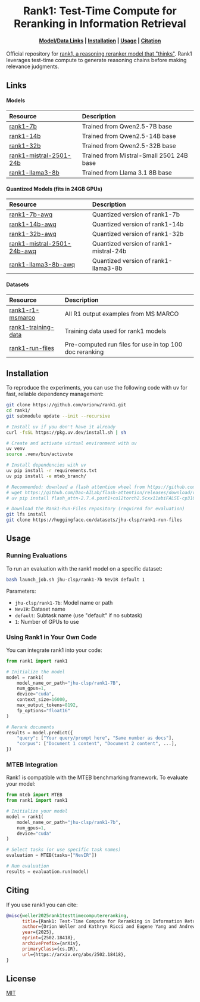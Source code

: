 <h1 align="center">Rank1: Test-Time Compute for Reranking in Information Retrieval</h1>

<h4 align="center">
    <p>
        <a href="#links">Model/Data Links</a> |
        <a href="#installation">Installation</a> |
        <a href="#usage">Usage</a> |
        <a href="#citing">Citation</a>
    <p>
</h4>

Official repository for [rank1, a reasoning reranker model that "thinks"](http://arxiv.org/abs/2502.18418). Rank1 leverages test-time compute to generate reasoning chains before making relevance judgments.

## Links
#### Models
| Resource | Description |
|:---------|:------------|
| [rank1-7b](https://huggingface.co/jhu-clsp/rank1-7b) | Trained from Qwen2.5-7B base |
| [rank1-14b](https://huggingface.co/jhu-clsp/rank1-14b) | Trained from Qwen2.5-14B base |
| [rank1-32b](https://huggingface.co/jhu-clsp/rank1-32b) | Trained from Qwen2.5-32B base |
| [rank1-mistral-2501-24b](https://huggingface.co/jhu-clsp/rank1-mistral-2501-24b) | Trained from Mistral-Small 2501 24B base |
| [rank1-llama3-8b](https://huggingface.co/jhu-clsp/rank1-llama3-8b) | Trained from Llama 3.1 8B base |

#### Quantized Models (fits in 24GB GPUs)
| Resource | Description |
|:---------|:------------|
| [rank1-7b-awq](https://huggingface.co/jhu-clsp/rank1-7b-awq) | Quantized version of rank1-7b  |
| [rank1-14b-awq](https://huggingface.co/jhu-clsp/rank1-14b-awq) | Quantized version of rank1-14b  |
| [rank1-32b-awq](https://huggingface.co/jhu-clsp/rank1-32b-awq) | Quantized version of rank1-32b  |
| [rank1-mistral-2501-24b-awq](https://huggingface.co/jhu-clsp/rank1-mistral-2501-24b-awq) | Quantized version of rank1-mistral-24b  |
| [rank1-llama3-8b-awq](https://huggingface.co/jhu-clsp/rank1-llama3-8b-awq) | Quantized version of rank1-llama3-8b  |

#### Datasets
| Resource | Description |
|:---------|:------------|
| [rank1-r1-msmarco](https://huggingface.co/datasets/jhu-clsp/rank1-R1-MSMARCO) | All R1 output examples from MS MARCO |
| [rank1-training-data](https://huggingface.co/datasets/jhu-clsp/rank1-training-data) | Training data used for rank1 models |
| [rank1-run-files](https://huggingface.co/datasets/jhu-clsp/rank1-Run-Files) | Pre-computed run files for use in top 100 doc reranking |

## Installation 
To reproduce the experiments, you can use the following code with uv for fast, reliable dependency management:

```bash
git clone https://github.com/orionw/rank1.git
cd rank1/
git submodule update --init --recursive

# Install uv if you don't have it already
curl -fsSL https://pkg.uv.dev/install.sh | sh

# Create and activate virtual environment with uv
uv venv
source .venv/bin/activate 

# Install dependencies with uv
uv pip install -r requirements.txt
uv pip install -e mteb_branch/

# Recommended: download a flash attention wheel from https://github.com/Dao-AILab/flash-attention/releases and `uv pip install` it
# wget https://github.com/Dao-AILab/flash-attention/releases/download/v2.7.4.post1/flash_attn-2.7.4.post1+cu12torch2.5cxx11abiFALSE-cp310-cp310-linux_x86_64.whl
# uv pip install flash_attn-2.7.4.post1+cu12torch2.5cxx11abiFALSE-cp310-cp310-linux_x86_64.whl

# Download the Rank1-Run-Files repository (required for evaluation)
git lfs install
git clone https://huggingface.co/datasets/jhu-clsp/rank1-run-files
```

## Usage
### Running Evaluations
To run an evaluation with the rank1 model on a specific dataset:

```bash
bash launch_job.sh jhu-clsp/rank1-7b NevIR default 1
```

Parameters:
- `jhu-clsp/rank1-7b`: Model name or path
- `NevIR`: Dataset name
- `default`: Subtask name (use "default" if no subtask)
- `1`: Number of GPUs to use


### Using Rank1 in Your Own Code
You can integrate rank1 into your code:

```python
from rank1 import rank1

# Initialize the model
model = rank1(
    model_name_or_path="jhu-clsp/rank1-7B",
    num_gpus=1,
    device="cuda",
    context_size=16000,
    max_output_tokens=8192,
    fp_options="float16"
)

# Rerank documents
results = model.predict({
    "query": ["Your query/prompt here", "Same number as docs"],
    "corpus": ["Document 1 content", "Document 2 content", ...],
})
```

### MTEB Integration
Rank1 is compatible with the MTEB benchmarking framework. To evaluate your model:

```python
from mteb import MTEB
from rank1 import rank1

# Initialize your model
model = rank1(
    model_name_or_path="jhu-clsp/rank1-7b",
    num_gpus=1,
    device="cuda"
)

# Select tasks (or use specific task names)
evaluation = MTEB(tasks=["NevIR"])

# Run evaluation
results = evaluation.run(model)
```

## Citing
If you use rank1 you can cite:

```bibtex
@misc{weller2025rank1testtimecomputereranking,
      title={Rank1: Test-Time Compute for Reranking in Information Retrieval}, 
      author={Orion Weller and Kathryn Ricci and Eugene Yang and Andrew Yates and Dawn Lawrie and Benjamin Van Durme},
      year={2025},
      eprint={2502.18418},
      archivePrefix={arXiv},
      primaryClass={cs.IR},
      url={https://arxiv.org/abs/2502.18418}, 
}
```

## License
[MIT](LICENSE)
